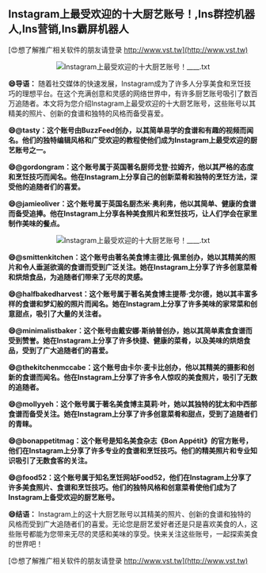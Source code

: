 ## **Instagram上最受欢迎的十大厨艺账号！,Ins群控机器人,Ins营销,Ins霸屏机器人**

[😍想了解推广相关软件的朋友请登录 http://www.vst.tw](http://www.vst.tw)

 <center><img src="https://vst.tw/MP4/tuiguang/png/5.png" alt="Instagram上最受欢迎的十大厨艺账号！____.txt"></center>

**😄导语：**
随着社交媒体的快速发展，Instagram成为了许多人分享美食和烹饪技巧的理想平台。在这个充满创意和灵感的网络世界中，有许多厨艺账号吸引了数百万追随者。本文将为您介绍Instagram上最受欢迎的十大厨艺账号，这些账号以其精美的照片、创新的食谱和独特的风格而备受喜爱。

**😄@tasty：这个账号由BuzzFeed创办，以其简单易学的食谱和有趣的视频而闻名。他们的独特编辑风格和广受欢迎的教程使他们成为Instagram上最受欢迎的厨艺账号之一。**

**😄@gordongram：这个账号属于英国著名厨师戈登·拉姆齐，他以其严格的态度和烹饪技巧而闻名。他在Instagram上分享自己的创新菜肴和独特的烹饪方法，深受他的追随者们的喜爱。**

**😄@jamieoliver：这个账号属于英国名厨杰米·奥利弗，他以其简单、健康的食谱而备受追捧。他在Instagram上分享各种美食照片和烹饪技巧，让人们学会在家里制作美味的餐点。**

 <center><img src="https://vst.tw/MP4/tuiguang/png/4.png" alt="Instagram上最受欢迎的十大厨艺账号！____.txt"></center>

**😄@smittenkitchen：这个账号由著名美食博主德比·佩里创办，她以其精美的照片和令人垂涎欲滴的食谱而受到广泛关注。她在Instagram上分享了许多创意菜肴和烘焙食品，为追随者们带来了无尽的灵感。**

**😄@halfbakedharvest：这个账号属于著名美食博主提蒂·戈尔德，她以其丰富多样的食谱和梦幻般的照片而闻名。她在Instagram上分享了许多美味的家常菜和创意甜点，吸引了大量的关注者。**

**😄@minimalistbaker：这个账号由戴安娜·斯纳普创办，她以其简单素食食谱而受到赞誉。她在Instagram上分享了许多快捷、健康的菜肴，以及美味的烘焙食品，受到了广大追随者们的喜爱。**

**😄@thekitchenmccabe：这个账号由卡尔·麦卡比创办，他以其精美的摄影和创新的食谱而闻名。他在Instagram上分享了许多令人惊叹的美食照片，吸引了无数的追随者。**

**😄@mollyyeh：这个账号属于著名美食博主莫莉·叶，她以其独特的犹太和中西部食谱而备受关注。她在Instagram上分享了许多创意菜肴和甜点，受到了追随者们的青睐。**

**😄@bonappetitmag：这个账号是知名美食杂志《Bon Appétit》的官方账号，他们在Instagram上分享了许多专业的食谱和烹饪技巧。他们的精美照片和专业知识吸引了无数食客的关注。**

**😄@food52：这个账号属于知名烹饪网站Food52，他们在Instagram上分享了许多美食照片、食谱和烹饪技巧。他们的独特风格和创意菜肴使他们成为了Instagram上备受欢迎的厨艺账号。**

**😄结语：**
Instagram上的这十大厨艺账号以其精美的照片、创新的食谱和独特的风格而受到广大追随者们的喜爱。无论您是厨艺爱好者还是只是喜欢美食的人，这些账号都能为您带来无尽的灵感和美味的享受。快来关注这些账号，一起探索美食的世界吧！

[😍想了解推广相关软件的朋友请登录 http://www.vst.tw](http://www.vst.tw)



